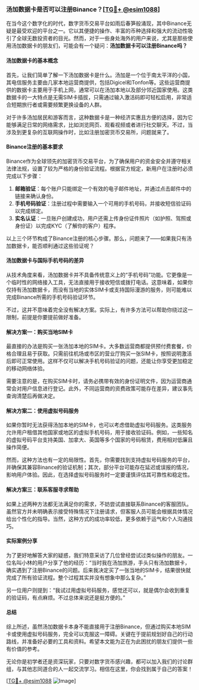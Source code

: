 ### 汤加数据卡是否可以注册Binance？[[TG💪+ @esim1088](https://t.me/s/esim1088)]

在当今这个数字化的时代，数字货币交易平台如雨后春笋般涌现，其中Binance无疑是最受欢迎的平台之一。它以其便捷的操作、丰富的币种选择和强大的流动性吸引了全球无数投资者的目光。然而，对于一些身处海外的用户来说，尤其是那些使用汤加数据卡的朋友们，可能会有一个疑问：**汤加数据卡可以注册Binance吗？**

#### 汤加数据卡的基本概念

首先，让我们简单了解一下汤加数据卡是什么。汤加是一个位于南太平洋的小国，其电信服务主要由几家本地运营商提供，包括Digicel和Tonfon等。这些运营商提供的数据卡主要用于手机上网，通常可以在汤加本地以及部分邻近国家使用。这类数据卡的一大特点是无需SIM卡插拔，只需通过输入激活码即可轻松启用，非常适合短期旅行者或需要频繁更换设备的人群。

对于许多汤加居民和游客而言，这种数据卡是一种经济实惠且方便的选择，因为它能够满足日常的网络需求，比如浏览网页、观看视频或者进行社交聊天。不过，当涉及到更复杂的互联网操作时，比如注册加密货币交易所，问题就来了。

#### Binance注册的基本要求

Binance作为全球领先的加密货币交易平台，为了确保用户的资金安全并遵守相关法律法规，设置了较为严格的身份验证流程。根据官方规定，新用户在注册时必须完成以下步骤：

1. **邮箱验证**：每个账户只能绑定一个有效的电子邮件地址，并通过点击邮件中的链接来确认身份。
2. **手机号码验证**：注册过程中需要输入一个可用的手机号码，并接收短信验证码以完成绑定。
3. **实名认证**：一旦账户创建成功，用户还需上传身份证件照片（如护照、驾照或身份证）以完成KYC（了解你的客户）程序。

以上三个环节构成了Binance注册的核心步骤。那么，问题来了——如果我只有汤加数据卡，能否顺利通过这些验证呢？

#### 汤加数据卡与国际手机号码的差异

从技术角度来看，汤加数据卡并不具备传统意义上的“手机号码”功能。它更像是一个临时性的网络接入工具，无法直接用于接收短信或拨打电话。这意味着，如果你仅持有汤加数据卡，而没有当地的实体SIM卡或支持国际漫游的服务，则可能难以完成Binance所需的手机号码验证环节。

不过，这并不意味着完全没有解决方案。实际上，有许多方法可以帮助你绕过这一限制，前提是你要提前做好准备。

#### 解决方案一：购买当地SIM卡

最直接的办法是购买一张汤加本地的SIM卡。大多数运营商都提供预付费套餐，价格合理且易于获取。只需前往机场或市区的营业厅购买一张SIM卡，按照说明激活后即可正常使用。这样不仅可以解决手机号码验证的问题，还能让你享受更加稳定的移动网络体验。

需要注意的是，在购买SIM卡时，请务必携带有效的身份证明文件，因为运营商通常会对用户信息进行登记。此外，不同运营商的资费政策可能存在差异，建议事先查询清楚后再做决定。

#### 解决方案二：使用虚拟号码服务

如果你暂时无法获得汤加本地的SIM卡，也可以考虑借助虚拟号码服务。这类服务允许用户租借其他国家或地区的虚拟手机号码，用于接收验证码。例如，一些知名的虚拟号码平台支持美国、加拿大、英国等多个国家的号码租赁，费用相对低廉且操作简便。

然而，这种方法也有一定的局限性。首先，你需要找到支持虚拟号码服务的平台，并确保其兼容Binance的验证机制；其次，部分平台可能存在延迟或误报的情况，影响用户体验。因此，在选择虚拟号码服务时一定要谨慎评估其可靠性和稳定性。

#### 解决方案三：联系客服寻求帮助

如果上述两种方法都无法满足你的需求，不妨尝试直接联系Binance的客服团队。虽然官方并未明确表示接受特殊情况下注册请求，但客服人员可能会根据具体情况给出个性化的指导。当然，这种方式的成功率较低，更多依赖于运气和个人沟通技巧。

#### 实际案例分享

为了更好地解答大家的疑惑，我们特意采访了几位曾经尝试过类似操作的朋友。一位名叫小林的用户分享了他的经历：“当时我在汤加旅游，手头只有汤加数据卡，确实遇到了注册Binance的问题。后来我决定买了一张当地的SIM卡，结果很快就完成了所有验证流程。整个过程其实并没有想象中那么复杂。”

另一位用户则提到：“我试过用虚拟号码服务，感觉还可以，就是偶尔会收到重复的验证码，有点麻烦。不过总体来说还是挺方便的。”

#### 总结

综上所述，虽然汤加数据卡本身不能直接用于注册Binance，但通过购买本地SIM卡或使用虚拟号码服务，完全可以克服这一障碍。关键在于提前规划好自己的行动路线，并准备好必要的工具和资料。希望本文能为正在为此困扰的朋友们提供一些有价值的参考。

无论你是初学者还是资深玩家，只要对数字货币感兴趣，都可以加入我们的讨论群组，与其他志同道合的人一起交流学习。相信在这里，你会找到属于自己的答案！

[[TG💪+ @esim1088](https://t.me/s/esim1088) ![Image](https://i.postimg.cc/4NQfJmqS/Snipaste-2025-05-13-00-14-12.png)]